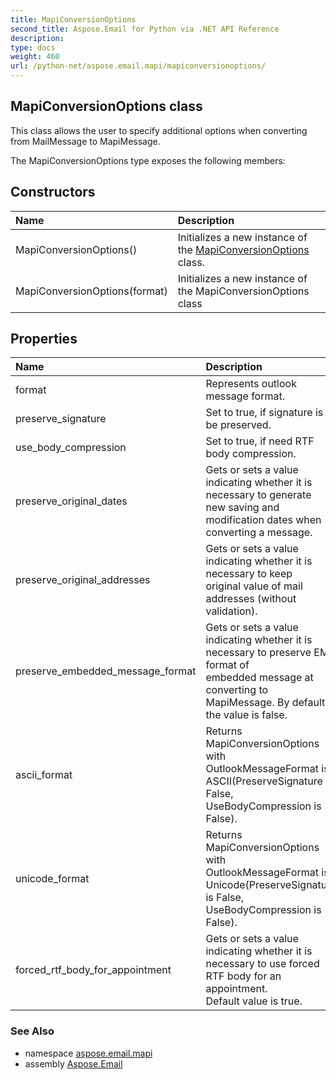 ```yaml
---
title: MapiConversionOptions
second_title: Aspose.Email for Python via .NET API Reference
description: 
type: docs
weight: 460
url: /python-net/aspose.email.mapi/mapiconversionoptions/
---
```


## MapiConversionOptions class

This class allows the user to specify additional options when converting from MailMessage to MapiMessage.

The MapiConversionOptions type exposes the following members:
## Constructors
| Name | Description |
| :- | :- |
|MapiConversionOptions()|Initializes a new instance of the [MapiConversionOptions](/email/python-net/aspose.email.mapi/mapiconversionoptions/) class.|
|MapiConversionOptions(format)|Initializes a new instance of the MapiConversionOptions class|
## Properties
| Name | Description |
| :- | :- |
|format|Represents outlook message format.|
|preserve_signature|Set to true, if signature is to be preserved.|
|use_body_compression|Set to true, if need RTF body compression.|
|preserve_original_dates|Gets or sets a value indicating whether it is necessary to generate <br/>            new saving and modification dates when converting a message.|
|preserve_original_addresses|Gets or sets a value indicating whether it is necessary to keep <br/>            original value of mail addresses (without validation).|
|preserve_embedded_message_format|Gets or sets a value indicating whether it is necessary to preserve EML format of <br/>            embedded message at converting to MapiMessage. By default the value is false.|
|ascii_format|Returns MapiConversionOptions with OutlookMessageFormat is ASCII(PreserveSignature is False, UseBodyCompression is False).|
|unicode_format|Returns MapiConversionOptions with OutlookMessageFormat is Unicode(PreserveSignature is False, UseBodyCompression is False).|
|forced_rtf_body_for_appointment|Gets or sets a value indicating whether it is necessary to use forced RTF body for an appointment.<br/>            Default value is true.|

### See Also

* namespace [aspose.email.mapi](/email/python-net/aspose.email.mapi/)
* assembly [Aspose.Email](/email/python-net/)

